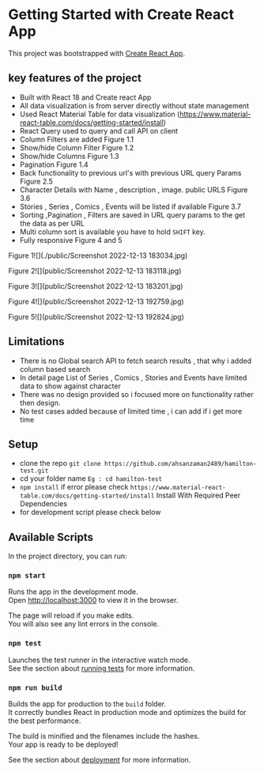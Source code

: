 # Getting Started with Create React App

This project was bootstrapped with [Create React App](https://github.com/facebook/create-react-app).

## key features of the project
* Built with React 18 and Create react App
* All data visualization is from server directly without state management
* Used React Material Table for data visualization (https://www.material-react-table.com/docs/getting-started/install)
* React Query used to query and call API on client
* Column Filters are added Figure 1.1
* Show/hide Column Filter Figure 1.2
* Show/hide Columns Figure 1.3
* Pagination Figure 1.4
* Back functionality to previous url's with previous URL query Params Figure 2.5
* Character Details with Name , description , image. public URLS Figure 3.6
* Stories , Series , Comics , Events will be listed if available Figure 3.7 
* Sorting ,Pagination , Filters are saved in URL query params to the get the data as per URL
* Multi column sort is available you have to hold `SHIFT` key.
* Fully responsive Figure 4 and 5
   
Figure 1![](./public/Screenshot 2022-12-13 183034.jpg)

Figure 2![](public/Screenshot 2022-12-13 183118.jpg)

Figure 3![](public/Screenshot 2022-12-13 183201.jpg)

Figure 4![](public/Screenshot 2022-12-13 192759.jpg)

Figure 5![](public/Screenshot 2022-12-13 192824.jpg)

## Limitations
* There is no Global search API to fetch search results , that why i added column based search
* In detail page List of Series , Comics , Stories and Events have limited data to show against character
* There was no design provided so i focused more on functionality rather then design.
* No test cases added because of limited time , i can add if i get more time

## Setup
* clone the repo `git clone https://github.com/ahsanzaman2489/hamilton-test.git` 
* cd your folder name `Eg : cd hamilton-test`
* `npm install` if error please check `https://www.material-react-table.com/docs/getting-started/install` Install With Required Peer Dependencies
* for development script please check below

## Available Scripts

In the project directory, you can run:

### `npm start`

Runs the app in the development mode.\
Open [http://localhost:3000](http://localhost:3000) to view it in the browser.

The page will reload if you make edits.\
You will also see any lint errors in the console.

### `npm test`

Launches the test runner in the interactive watch mode.\
See the section about [running tests](https://facebook.github.io/create-react-app/docs/running-tests) for more information.

### `npm run build`

Builds the app for production to the `build` folder.\
It correctly bundles React in production mode and optimizes the build for the best performance.

The build is minified and the filenames include the hashes.\
Your app is ready to be deployed!

See the section about [deployment](https://facebook.github.io/create-react-app/docs/deployment) for more information.
